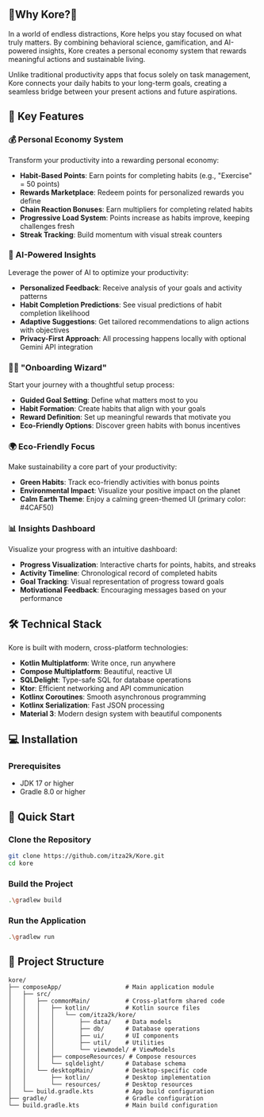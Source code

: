 
## 🌟Why Kore?🌱

In a world of endless distractions, Kore helps you stay focused on what truly matters. By combining behavioral science, gamification, and AI-powered insights, Kore creates a personal economy system that rewards meaningful actions and sustainable living.

Unlike traditional productivity apps that focus solely on task management, Kore connects your daily habits to your long-term goals, creating a seamless bridge between your present actions and future aspirations.

## 🔑 Key Features

### 💰 Personal Economy System

Transform your productivity into a rewarding personal economy:

- **Habit-Based Points**: Earn points for completing habits (e.g., "Exercise" = 50 points)
- **Rewards Marketplace**: Redeem points for personalized rewards you define
- **Chain Reaction Bonuses**: Earn multipliers for completing related habits
- **Progressive Load System**: Points increase as habits improve, keeping challenges fresh
- **Streak Tracking**: Build momentum with visual streak counters

### 🤖 AI-Powered Insights

Leverage the power of AI to optimize your productivity:

- **Personalized Feedback**: Receive analysis of your goals and activity patterns
- **Habit Completion Predictions**: See visual predictions of habit completion likelihood
- **Adaptive Suggestions**: Get tailored recommendations to align actions with objectives
- **Privacy-First Approach**: All processing happens locally with optional Gemini API integration

### 🧙‍♂️ "Onboarding Wizard"

Start your journey with a thoughtful setup process:

- **Guided Goal Setting**: Define what matters most to you
- **Habit Formation**: Create habits that align with your goals
- **Reward Definition**: Set up meaningful rewards that motivate you
- **Eco-Friendly Options**: Discover green habits with bonus incentives

### 🌍 Eco-Friendly Focus

Make sustainability a core part of your productivity:

- **Green Habits**: Track eco-friendly activities with bonus points
- **Environmental Impact**: Visualize your positive impact on the planet
- **Calm Earth Theme**: Enjoy a calming green-themed UI (primary color: #4CAF50)

### 📊 Insights Dashboard

Visualize your progress with an intuitive dashboard:

- **Progress Visualization**: Interactive charts for points, habits, and streaks
- **Activity Timeline**: Chronological record of completed habits
- **Goal Tracking**: Visual representation of progress toward goals
- **Motivational Feedback**: Encouraging messages based on your performance


## 🛠️ Technical Stack

Kore is built with modern, cross-platform technologies:

- **Kotlin Multiplatform**: Write once, run anywhere
- **Compose Multiplatform**: Beautiful, reactive UI
- **SQLDelight**: Type-safe SQL for database operations
- **Ktor**: Efficient networking and API communication
- **Kotlinx Coroutines**: Smooth asynchronous programming
- **Kotlinx Serialization**: Fast JSON processing
- **Material 3**: Modern design system with beautiful components

## 💻 Installation

### Prerequisites

- JDK 17 or higher
- Gradle 8.0 or higher

## 🚀 Quick Start

### Clone the Repository

```bash
git clone https://github.com/itza2k/Kore.git
cd kore
```

### Build the Project

```bash
.\gradlew build
```

### Run the Application

```bash
.\gradlew run
```

## 📁 Project Structure

```
kore/
├── composeApp/                  # Main application module
│   ├── src/
│   │   ├── commonMain/          # Cross-platform shared code
│   │   │   ├── kotlin/          # Kotlin source files
│   │   │   │   └── com/itza2k/kore/
│   │   │   │       ├── data/    # Data models
│   │   │   │       ├── db/      # Database operations
│   │   │   │       ├── ui/      # UI components
│   │   │   │       ├── util/    # Utilities
│   │   │   │       └── viewmodel/ # ViewModels
│   │   │   ├── composeResources/ # Compose resources
│   │   │   └── sqldelight/      # Database schema
│   │   └── desktopMain/         # Desktop-specific code
│   │       ├── kotlin/          # Desktop implementation
│   │       └── resources/       # Desktop resources
│   └── build.gradle.kts         # App build configuration
├── gradle/                      # Gradle configuration
└── build.gradle.kts             # Main build configuration
```

